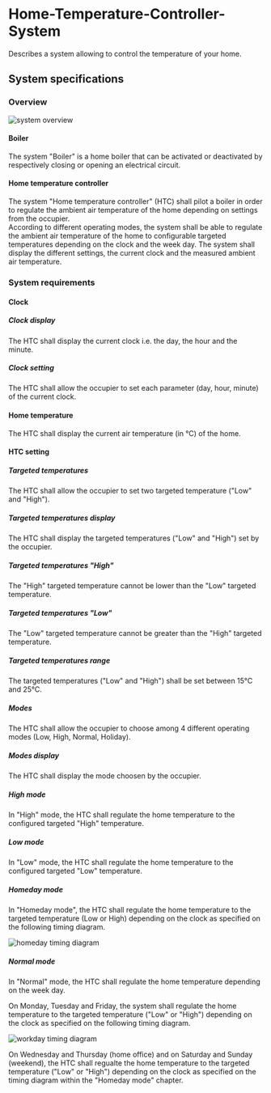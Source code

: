 # Home-Temperature-Controller-System
Describes a system allowing to control the temperature of your home.
## System specifications

### Overview

![system overview](http://www.plantuml.com/plantuml/proxy?src=https://raw.github.com/HomeMadeBots/Home-Temperature-Controller-System/master/uml/system_overview.iuml)

#### Boiler
The system "Boiler" is a home boiler that can be activated or deactivated by
respectively closing or opening an electrical circuit.

#### Home temperature controller

The system "Home temperature controller" (HTC) shall pilot a boiler in order to
regulate the ambient air temperature of the home depending on settings from the
occupier.  
According to different operating modes, the system shall be able to regulate the
ambient air temperature of the home to configurable targeted temperatures
depending on the clock and the week day.
The system shall display the different settings, the current clock and the
measured ambient air temperature.

### System requirements

#### Clock

##### Clock display
The HTC shall display the current clock i.e. the day, the hour and the minute.

##### Clock setting
The HTC shall allow the occupier to set each parameter (day, hour, minute) of
the current clock.

#### Home temperature
The HTC shall display the current air temperature (in °C) of the home.

#### HTC setting

##### Targeted temperatures
The HTC shall allow the occupier to set two targeted temperature ("Low" and
"High").

##### Targeted temperatures display
The HTC shall display the targeted temperatures ("Low" and "High") set by the
occupier.

##### Targeted temperatures "High"
The "High" targeted temperature cannot be lower than the "Low" targeted
temperature.

##### Targeted temperatures "Low"
The "Low" targeted temperature cannot be greater than the "High" targeted
temperature.

##### Targeted temperatures range
The targeted temperatures ("Low" and "High") shall be set between 15°C and 25°C.

##### Modes
The HTC shall allow the occupier to choose among 4 different operating modes
(Low, High, Normal, Holiday).

##### Modes display
The HTC shall display the mode choosen by the occupier.

##### High mode
In "High" mode, the HTC shall regulate the home temperature to the configured
targeted "High" temperature.

##### Low mode
In "Low" mode, the HTC shall regulate the home temperature to the configured
targeted "Low" temperature.

##### Homeday mode
In "Homeday mode", the HTC shall regulate the home temperature to the
targeted temperature (Low or High) depending on the clock as specified on the
following timing diagram.

![homeday timing diagram](http://www.plantuml.com/plantuml/proxy?src=https://raw.github.com/HomeMadeBots/Home-Temperature-Controller-System/master/uml/homeday_timing_diagram.iuml)

##### Normal mode
In "Normal" mode, the HTC shall regulate the home temperature depending on the
week day.

On Monday, Tuesday and Friday, the system shall regulate the home temperature to
the targeted temperature ("Low" or "High") depending on the clock as specified
on the following timing diagram.

![workday timing diagram](http://www.plantuml.com/plantuml/proxy?src=https://raw.github.com/HomeMadeBots/Home-Temperature-Controller-System/master/uml/workday_timing_diagram.iuml)

On Wednesday and Thursday (home office) and on Saturday and Sunday (weekend),
the HTC shall regualte the home temperature to the targeted temperature ("Low"
or "High") depending on the clock as specified on the timing diagram within the
"Homeday mode" chapter.
